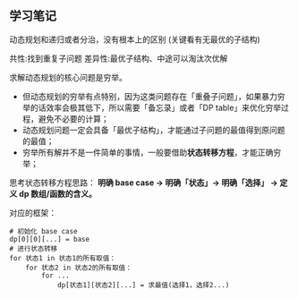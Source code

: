 学习笔记
-----------------


动态规划和递归或者分治，没有根本上的区别 (关键看有无最优的子结构)

共性:找到重复子问题 
差异性:最优子结构、中途可以淘汰次优解


求解动态规划的核心问题是穷举。

- 但动态规划的穷举有点特别，因为这类问题存在「重叠子问题」，如果暴力穷举的话效率会极其低下，所以需要「备忘录」或者「DP table」来优化穷举过程，避免不必要的计算；
- 动态规划问题一定会具备「最优子结构」，才能通过子问题的最值得到原问题的最值；
- 穷举所有解并不是一件简单的事情，一般要借助**状态转移方程**，才能正确穷举；

思考状态转移方程思路：
**明确 base case -> 明确「状态」-> 明确「选择」 -> 定义 dp 数组/函数的含义。**

对应的框架：
```text
# 初始化 base case
dp[0][0][...] = base
# 进行状态转移
for 状态1 in 状态1的所有取值：
    for 状态2 in 状态2的所有取值：
        for ...
            dp[状态1][状态2][...] = 求最值(选择1，选择2...)
```


